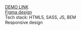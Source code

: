 [DEMO LINK](https://HennadiiKupr.github.io/CrazyBaby-/)  
[Figma design](https://www.figma.com/file/Ujp7bCFuvuJlkn8TSbQPSZ/Kickstarter_FE-students?node-id=19655%3A33)  
Tech stack: HTML5, SASS, JS, BEM  
Responsive design
